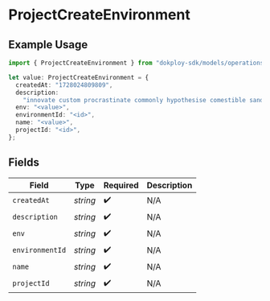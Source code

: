 # ProjectCreateEnvironment

## Example Usage

```typescript
import { ProjectCreateEnvironment } from "dokploy-sdk/models/operations";

let value: ProjectCreateEnvironment = {
  createdAt: "1728024809809",
  description:
    "innovate custom procrastinate commonly hypothesise comestible sandy duh",
  env: "<value>",
  environmentId: "<id>",
  name: "<value>",
  projectId: "<id>",
};
```

## Fields

| Field              | Type               | Required           | Description        |
| ------------------ | ------------------ | ------------------ | ------------------ |
| `createdAt`        | *string*           | :heavy_check_mark: | N/A                |
| `description`      | *string*           | :heavy_check_mark: | N/A                |
| `env`              | *string*           | :heavy_check_mark: | N/A                |
| `environmentId`    | *string*           | :heavy_check_mark: | N/A                |
| `name`             | *string*           | :heavy_check_mark: | N/A                |
| `projectId`        | *string*           | :heavy_check_mark: | N/A                |